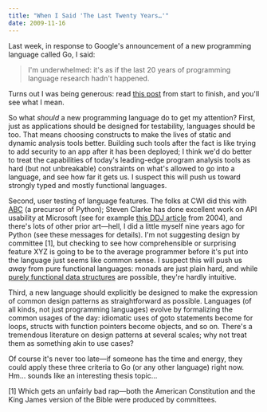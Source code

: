 ```yaml
---
title: "When I Said 'The Last Twenty Years…'"
date: 2009-11-16
---
```

<p>Last week, in response to Google's announcement of a new programming language called Go, I said:</p>

<blockquote>I'm underwhelmed: it's as if the last 20 years of programming language research hadn't happened.</blockquote>

<p>Turns out I was being generous: read <a href="http://www.cowlark.com/2009-11-15-go/">this post</a> from start to finish, and you'll see what I mean.</p>

<p>So what <em>should</em> a new programming language do to get my attention? First, just as applications should be designed for testability, languages should be too. That means choosing constructs to make the lives of static and dynamic analysis tools better. Building such tools after the fact is like trying to add security to an app after it has been deployed; I think we'd do better to treat the capabilities of today's leading-edge program analysis tools as hard (but not unbreakable) constraints on what's allowed to go into a language, and see how far it gets us. I suspect this will push us toward strongly typed and mostly functional languages.</p>

<p>Second, user testing of language features. The folks at CWI did this with <a href="http://homepages.cwi.nl/~steven/abc/">ABC</a> (a precursor of Python); Steven Clarke has done excellent work on API usability at Microsoft (see for example <a href="http://www.ddj.com/windows/184405654">this DDJ article</a> from 2004), and there's lots of other prior art—hell, I did a little myself nine years ago for Python (see these messages for details). I'm not suggesting design by committee [1], but checking to see how comprehensible or surprising feature XYZ is going to be to the average programmer before it's put into the language just seems like common sense. I suspect this will push us <em>away</em> from pure functional languages: monads are just plain hard, and while <a href="http://www.amazon.com/Purely-Functional-Structures-Chris-Okasaki/dp/0521663504">purely functional data structures</a> are possible, they're hardly intuitive.</p>

<p>Third, a new language should explicitly be designed to make the expression of common design patterns as straightforward as possible. Languages (of all kinds, not just programming languages) evolve by formalizing the common usages of the day: idiomatic uses of goto statements become for loops, structs with function pointers become objects, and so on. There's a tremendous literature on design patterns at several scales; why not treat them as something akin to use cases?</p>

<p>Of course it's never too late—if someone has the time and energy, they could apply these three criteria to Go (or any other language) right now. Hm… sounds like an interesting thesis topic…</p>

<p>[1] Which gets an unfairly bad rap—both the American Constitution and the King James version of the Bible were produced by committees.</p>
